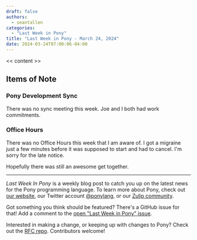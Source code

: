 ```yaml
---
draft: false
authors:
  - seantallen
categories:
  - "Last Week in Pony"
title: "Last Week in Pony - March 24, 2024"
date: 2024-03-24T07:00:06-04:00
---
```


<< content >>

<!-- more -->

## Items of Note

### Pony Development Sync

There was no sync meeting this week. Joe and I both had work commitments.

### Office Hours

There was no Office Hours this week that I am aware of. I got a migraine just a few minutes before it was supposed to start and had to cancel. I'm sorry for the late notice.

Hopefully there was still an awesome get together.

---

_Last Week In Pony_ is a weekly blog post to catch you up on the latest news for the Pony programming language. To learn more about Pony, check out [our website](https://ponylang.io), our Twitter account [@ponylang](https://twitter.com/ponylang), or our [Zulip community](https://ponylang.zulipchat.com).

Got something you think should be featured? There's a GitHub issue for that! Add a comment to the [open "Last Week in Pony" issue](https://github.com/ponylang/ponylang.github.io/issues?q=is%3Aissue+is%3Aopen+label%3Alast-week-in-pony).

Interested in making a change, or keeping up with changes to Pony? Check out the [RFC repo](https://github.com/ponylang/rfcs). Contributors welcome!
